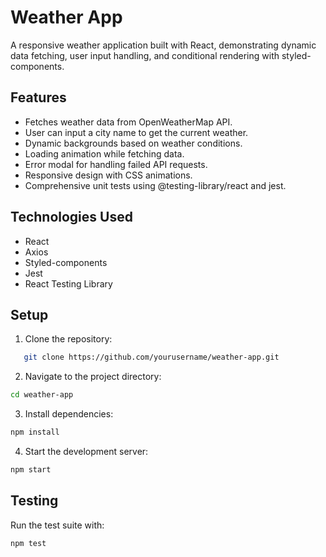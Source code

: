 # Weather App

A responsive weather application built with React, demonstrating dynamic data fetching, user input handling, and conditional rendering with styled-components.

## Features

- Fetches weather data from OpenWeatherMap API.
- User can input a city name to get the current weather.
- Dynamic backgrounds based on weather conditions.
- Loading animation while fetching data.
- Error modal for handling failed API requests.
- Responsive design with CSS animations.
- Comprehensive unit tests using @testing-library/react and jest.

## Technologies Used

- React
- Axios
- Styled-components
- Jest
- React Testing Library

## Setup

1. Clone the repository:

```sh
   git clone https://github.com/yourusername/weather-app.git
```

2. Navigate to the project directory:

```sh
cd weather-app
```

3. Install dependencies:

```sh
npm install
```

4. Start the development server:

```sh
npm start
```

## Testing

Run the test suite with:

```sh
npm test
```
